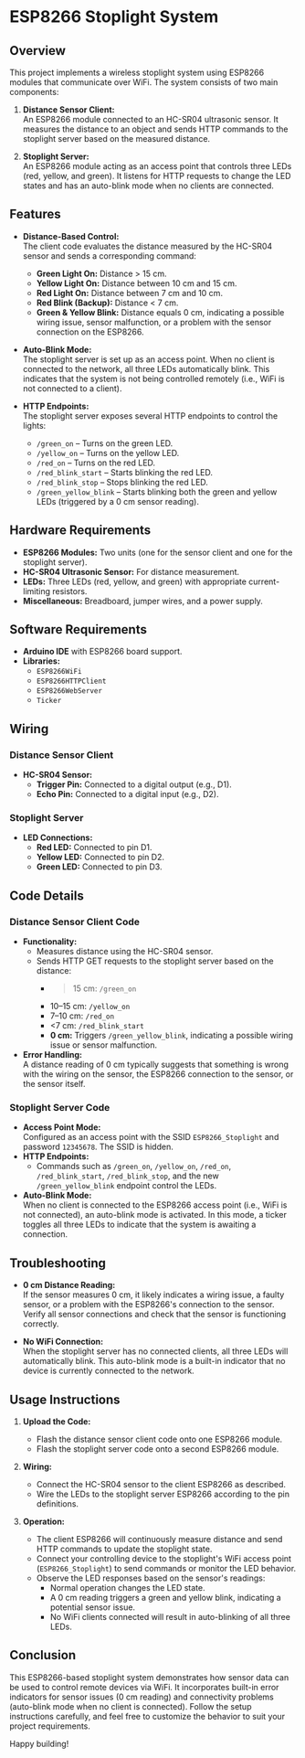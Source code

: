 # ESP8266 Stoplight System

## Overview

This project implements a wireless stoplight system using ESP8266 modules that communicate over WiFi. The system consists of two main components:

1. **Distance Sensor Client:**  
   An ESP8266 module connected to an HC-SR04 ultrasonic sensor. It measures the distance to an object and sends HTTP commands to the stoplight server based on the measured distance.

2. **Stoplight Server:**  
   An ESP8266 module acting as an access point that controls three LEDs (red, yellow, and green). It listens for HTTP requests to change the LED states and has an auto-blink mode when no clients are connected.

## Features

- **Distance-Based Control:**  
  The client code evaluates the distance measured by the HC-SR04 sensor and sends a corresponding command:
  - **Green Light On:** Distance > 15 cm.
  - **Yellow Light On:** Distance between 10 cm and 15 cm.
  - **Red Light On:** Distance between 7 cm and 10 cm.
  - **Red Blink (Backup):** Distance < 7 cm.
  - **Green & Yellow Blink:** Distance equals 0 cm, indicating a possible wiring issue, sensor malfunction, or a problem with the sensor connection on the ESP8266.

- **Auto-Blink Mode:**  
  The stoplight server is set up as an access point. When no client is connected to the network, all three LEDs automatically blink. This indicates that the system is not being controlled remotely (i.e., WiFi is not connected to a client).

- **HTTP Endpoints:**  
  The stoplight server exposes several HTTP endpoints to control the lights:
  - `/green_on` – Turns on the green LED.
  - `/yellow_on` – Turns on the yellow LED.
  - `/red_on` – Turns on the red LED.
  - `/red_blink_start` – Starts blinking the red LED.
  - `/red_blink_stop` – Stops blinking the red LED.
  - `/green_yellow_blink` – Starts blinking both the green and yellow LEDs (triggered by a 0 cm sensor reading).

## Hardware Requirements

- **ESP8266 Modules:** Two units (one for the sensor client and one for the stoplight server).
- **HC-SR04 Ultrasonic Sensor:** For distance measurement.
- **LEDs:** Three LEDs (red, yellow, and green) with appropriate current-limiting resistors.
- **Miscellaneous:** Breadboard, jumper wires, and a power supply.

## Software Requirements

- **Arduino IDE** with ESP8266 board support.
- **Libraries:**
  - `ESP8266WiFi`
  - `ESP8266HTTPClient`
  - `ESP8266WebServer`
  - `Ticker`

## Wiring

### Distance Sensor Client
- **HC-SR04 Sensor:**
  - **Trigger Pin:** Connected to a digital output (e.g., D1).
  - **Echo Pin:** Connected to a digital input (e.g., D2).

### Stoplight Server
- **LED Connections:**
  - **Red LED:** Connected to pin D1.
  - **Yellow LED:** Connected to pin D2.
  - **Green LED:** Connected to pin D3.

## Code Details

### Distance Sensor Client Code
- **Functionality:**
  - Measures distance using the HC-SR04 sensor.
  - Sends HTTP GET requests to the stoplight server based on the distance:
    - >15 cm: `/green_on`
    - 10–15 cm: `/yellow_on`
    - 7–10 cm: `/red_on`
    - <7 cm: `/red_blink_start`
    - **0 cm:** Triggers `/green_yellow_blink`, indicating a possible wiring issue or sensor malfunction.
- **Error Handling:**  
  A distance reading of 0 cm typically suggests that something is wrong with the wiring on the sensor, the ESP8266 connection to the sensor, or the sensor itself.

### Stoplight Server Code
- **Access Point Mode:**  
  Configured as an access point with the SSID `ESP8266_Stoplight` and password `12345678`. The SSID is hidden.
- **HTTP Endpoints:**
  - Commands such as `/green_on`, `/yellow_on`, `/red_on`, `/red_blink_start`, `/red_blink_stop`, and the new `/green_yellow_blink` endpoint control the LEDs.
- **Auto-Blink Mode:**  
  When no client is connected to the ESP8266 access point (i.e., WiFi is not connected), an auto-blink mode is activated. In this mode, a ticker toggles all three LEDs to indicate that the system is awaiting a connection.

## Troubleshooting

- **0 cm Distance Reading:**  
  If the sensor measures 0 cm, it likely indicates a wiring issue, a faulty sensor, or a problem with the ESP8266's connection to the sensor. Verify all sensor connections and check that the sensor is functioning correctly.
  
- **No WiFi Connection:**  
  When the stoplight server has no connected clients, all three LEDs will automatically blink. This auto-blink mode is a built-in indicator that no device is currently connected to the network.

## Usage Instructions

1. **Upload the Code:**  
   - Flash the distance sensor client code onto one ESP8266 module.
   - Flash the stoplight server code onto a second ESP8266 module.

2. **Wiring:**  
   - Connect the HC-SR04 sensor to the client ESP8266 as described.
   - Wire the LEDs to the stoplight server ESP8266 according to the pin definitions.

3. **Operation:**  
   - The client ESP8266 will continuously measure distance and send HTTP commands to update the stoplight state.
   - Connect your controlling device to the stoplight's WiFi access point (`ESP8266_Stoplight`) to send commands or monitor the LED behavior.
   - Observe the LED responses based on the sensor's readings:
     - Normal operation changes the LED state.
     - A 0 cm reading triggers a green and yellow blink, indicating a potential sensor issue.
     - No WiFi clients connected will result in auto-blinking of all three LEDs.

## Conclusion

This ESP8266-based stoplight system demonstrates how sensor data can be used to control remote devices via WiFi. It incorporates built-in error indicators for sensor issues (0 cm reading) and connectivity problems (auto-blink mode when no client is connected). Follow the setup instructions carefully, and feel free to customize the behavior to suit your project requirements.

Happy building!
